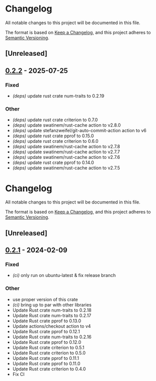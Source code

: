 # Changelog

All notable changes to this project will be documented in this file.

The format is based on [Keep a Changelog](https://keepachangelog.com/en/1.0.0/),
and this project adheres to [Semantic Versioning](https://semver.org/spec/v2.0.0.html).

## [Unreleased]

## [0.2.2](https://github.com/tversteeg/spiral/compare/v0.2.1...v0.2.2) - 2025-07-25

### Fixed

- *(deps)* update rust crate num-traits to 0.2.19

### Other

- *(deps)* update rust crate criterion to 0.7.0
- *(deps)* update swatinem/rust-cache action to v2.8.0
- *(deps)* update stefanzweifel/git-auto-commit-action action to v6
- *(deps)* update rust crate pprof to 0.15.0
- *(deps)* update rust crate criterion to 0.6.0
- *(deps)* update swatinem/rust-cache action to v2.7.8
- *(deps)* update swatinem/rust-cache action to v2.7.7
- *(deps)* update swatinem/rust-cache action to v2.7.6
- *(deps)* update rust crate pprof to 0.14.0
- *(deps)* update swatinem/rust-cache action to v2.7.5
# Changelog
All notable changes to this project will be documented in this file.

The format is based on [Keep a Changelog](https://keepachangelog.com/en/1.0.0/),
and this project adheres to [Semantic Versioning](https://semver.org/spec/v2.0.0.html).

## [Unreleased]

## [0.2.1](https://github.com/tversteeg/spiral/compare/v0.2.0...v0.2.1) - 2024-02-09

### Fixed
- *(ci)* only run on ubuntu-latest & fix release branch

### Other
- use proper version of this crate
- *(ci)* bring up to par with other libraries
- Update Rust crate num-traits to 0.2.18
- Update Rust crate num-traits to 0.2.17
- Update Rust crate pprof to 0.13.0
- Update actions/checkout action to v4
- Update Rust crate pprof to 0.12.1
- Update Rust crate num-traits to 0.2.16
- Update Rust crate pprof to 0.12.0
- Update Rust crate criterion to 0.5.1
- Update Rust crate criterion to 0.5.0
- Update Rust crate pprof to 0.11.1
- Update Rust crate pprof to 0.11.0
- Update Rust crate criterion to 0.4.0
- Fix CI
